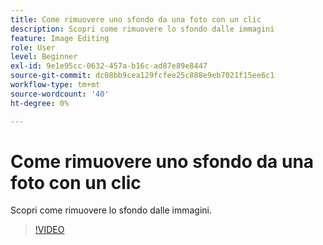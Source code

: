 ```yaml
---
title: Come rimuovere uno sfondo da una foto con un clic
description: Scopri come rimuovere lo sfondo dalle immagini
feature: Image Editing
role: User
level: Beginner
exl-id: 9e1e95cc-0632-457a-b16c-ad87e89e8447
source-git-commit: dc08bb9cea129fcfee25c888e9eb7021f15ee6c1
workflow-type: tm+mt
source-wordcount: '40'
ht-degree: 0%

---
```


# Come rimuovere uno sfondo da una foto con un clic

Scopri come rimuovere lo sfondo dalle immagini.

>[!VIDEO](https://video.tv.adobe.com/v/3423769?quality=12&learn=on&hidetitle=true)
